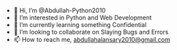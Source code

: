 - 👋 Hi, I’m @Abdullah-Python2010
- 👀 I’m interested in Python and Web Development
- 🌱 I’m currently learning something Confidential
- 💞️ I’m looking to collaborate on Slaying Bugs and Errors
- 📫 How to reach me, abdullahalansary2010@gmail.com

<!---
Abdullah-Python2010/Abdullah-Python2010 is a ✨ special ✨ repository because its `README.md` (this file) appears on your GitHub profile.
You can click the Preview link to take a look at your changes.
--->
